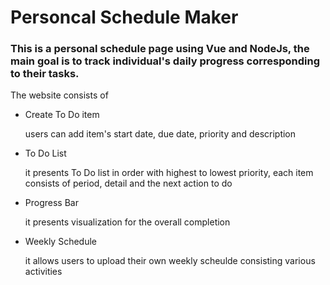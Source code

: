 # Personcal Schedule Maker
### This is a personal schedule page using Vue and NodeJs, the main goal is to track individual's daily progress corresponding to their tasks.

The website consists of 
- Create To Do item

  users can add item's start date, due date, priority and description
- To Do List

  it presents To Do list in order with highest to lowest priority, each item consists of period, detail and the   next action to do
- Progress Bar
  
  it presents visualization for the overall completion
- Weekly Schedule
  
  it allows users to upload their own weekly scheulde consisting various activities
  
